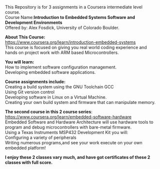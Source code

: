 This Repository is for 3 assignments in a Coursera intermediate level course.  
Course Name:**Introduction to Embedded Systems Software and Development Environments**  
Offered by: Alex Fosdick, University of Colorado Boulder.  

**About This Course:**  
https://www.coursera.org/learn/introduction-embedded-systems  
This course is focused on giving you real world coding experience and hands on project work with ARM based Microcontrollers.  

**You will learn:**  
How to implement software configuration management.  
Developing embedded software applications.  

**Course assignments include:**  
Creating a build system using the GNU Toolchain GCC  
Using Git version control  
Developing software in Linux on a Virtual Machine.  
Creating your own build system and firmware that can manipulate memory.  

**The second course in this 2 course series**:  
https://www.coursera.org/learn/embedded-software-hardware  
Embedded Software and Hardware Architecture will use hardware tools to program and debug microcontrollers with bare-metal firmware.  
Using a Texas Instruments MSP432 Development Kit you will:  
Configuring a variety of peripherals  
Writing numerous programs,and see your work execute on your own embedded platform!  

**I enjoy these 2 classes vary much, and have got certificates of these 2 classes with full score.**
